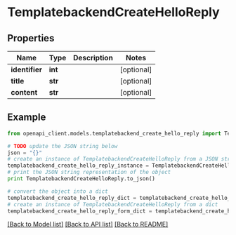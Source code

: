 # TemplatebackendCreateHelloReply


## Properties

Name | Type | Description | Notes
------------ | ------------- | ------------- | -------------
**identifier** | **int** |  | [optional] 
**title** | **str** |  | [optional] 
**content** | **str** |  | [optional] 

## Example

```python
from openapi_client.models.templatebackend_create_hello_reply import TemplatebackendCreateHelloReply

# TODO update the JSON string below
json = "{}"
# create an instance of TemplatebackendCreateHelloReply from a JSON string
templatebackend_create_hello_reply_instance = TemplatebackendCreateHelloReply.from_json(json)
# print the JSON string representation of the object
print TemplatebackendCreateHelloReply.to_json()

# convert the object into a dict
templatebackend_create_hello_reply_dict = templatebackend_create_hello_reply_instance.to_dict()
# create an instance of TemplatebackendCreateHelloReply from a dict
templatebackend_create_hello_reply_form_dict = templatebackend_create_hello_reply.from_dict(templatebackend_create_hello_reply_dict)
```
[[Back to Model list]](../README.md#documentation-for-models) [[Back to API list]](../README.md#documentation-for-api-endpoints) [[Back to README]](../README.md)


